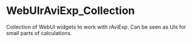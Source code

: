 # WebUIrAviExp_Collection
Collection of WebUI widgets to work with rAviExp. Can be seen as UIs for small parts of calculations.
